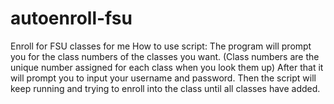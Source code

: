 # autoenroll-fsu
Enroll for FSU classes for me
How to use script:
The program will prompt you for the class numbers of the classes you want.
(Class numbers are the unique number assigned for each class when you look them up)
After that it will prompt you to input your username and password.
Then the script will keep running and trying to enroll into the class until all classes have added.
